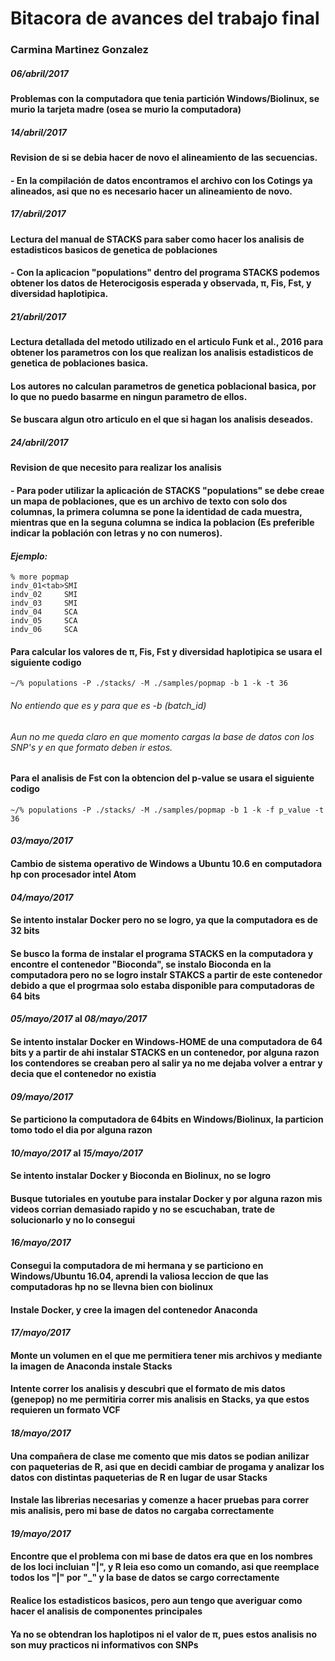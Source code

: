 # Bitacora de avances del trabajo final

### Carmina Martinez Gonzalez

##### *06/abril/2017*

#### Problemas con la computadora que tenia partición Windows/Biolinux, se murio la tarjeta madre (osea se murio la computadora)

##### *14/abril/2017*

#### Revision de si se debia hacer de novo el alineamiento de las secuencias. 

#### - En la compilación de datos encontramos el archivo con los Cotings ya alineados, asi que no es necesario hacer un alineamiento de novo. 

##### *17/abril/2017*

#### Lectura del manual de STACKS para saber como hacer los analisis de estadisticos basicos de genetica de poblaciones
#### - Con la aplicacion "populations" dentro del programa STACKS podemos obtener los datos de Heterocigosis esperada y observada, π, Fis, Fst, y diversidad haplotipica. 

##### *21/abril/2017*

#### Lectura detallada del metodo utilizado en el articulo Funk et al., 2016 para obtener los parametros con los que realizan los analisis estadisticos de genetica de poblaciones basica. 

#### Los autores no calculan parametros de genetica poblacional basica, por lo que no puedo basarme en ningun parametro de ellos. 

#### Se buscara algun otro articulo en el que si hagan los analisis deseados.

##### *24/abril/2017*

#### Revision de que necesito para realizar los analisis 

#### - Para poder utilizar la aplicación de STACKS "populations" se debe creae un mapa de poblaciones, que es un archivo de texto con solo dos columnas, la primera columna se pone la identidad de cada muestra, mientras que en la seguna columna se indica la poblacion (Es preferible indicar la población con letras y no con numeros). 

#### *Ejemplo:* 

```
% more popmap 
indv_01<tab>SMI
indv_02		SMI 
indv_03		SMI 
indv_04		SCA 
indv_05		SCA 
indv_06		SCA 
```

#### Para calcular los valores de π, Fis, Fst  y diversidad haplotipica se usara el siguiente codigo 

```
~/% populations -P ./stacks/ -M ./samples/popmap -b 1 -k -t 36
```

###### No entiendo que es y para que es -b (batch_id)

###### Aun no me queda claro en que momento cargas la base de datos con los SNP's y en que formato deben ir estos. 

#### Para el analisis de Fst con la obtencion del p-value se usara el siguiente codigo

```
~/% populations -P ./stacks/ -M ./samples/popmap -b 1 -k -f p_value -t 36
```

#### *03/mayo/2017*

#### Cambio de sistema operativo de Windows a Ubuntu 10.6 en computadora hp con procesador intel Atom

#### *04/mayo/2017*

#### Se intento instalar Docker pero no se logro, ya que la computadora es de 32 bits

#### Se busco la forma de instalar el programa STACKS en la computadora y encontre el contenedor "Bioconda", se instalo Bioconda en la computadora pero no se logro instalr STAKCS a partir de este contenedor debido a que el progrmaa solo estaba disponible para computadoras de 64 bits

#### *05/mayo/2017* al *08/mayo/2017*

#### Se intento instalar Docker en Windows-HOME de una computadora de 64 bits y a partir de ahi instalar STACKS en un contenedor, por alguna razon los contendores se creaban pero al salir ya no me dejaba volver a entrar y decia que el contenedor no existia

#### *09/mayo/2017*

#### Se particiono la computadora de 64bits en Windows/Biolinux, la particion tomo todo el dia por alguna razon

#### *10/mayo/2017* al *15/mayo/2017*

#### Se intento instalar Docker y Bioconda en Biolinux, no se logro 
#### Busque tutoriales en youtube para instalar Docker y por alguna razon mis videos corrian demasiado rapido y no se escuchaban, trate de solucionarlo y no lo consegui

#### *16/mayo/2017*

#### Consegui la computadora de mi hermana y se particiono en Windows/Ubuntu 16.04, aprendi la valiosa leccion de que las computadoras hp no se llevna bien con biolinux 

#### Instale Docker, y cree la imagen del contenedor Anaconda

#### *17/mayo/2017*

#### Monte un volumen en el que me permitiera tener mis archivos y mediante la imagen de Anaconda instale Stacks

#### Intente correr los analisis y descubri que el formato de mis datos (genepop) no me permitiria correr mis analisis en Stacks, ya que estos requieren un formato VCF

#### *18/mayo/2017*
#### Una compañera de clase me comento que mis datos se podian anilizar con paqueterias de R, asi que en decidi cambiar de progama y analizar los datos con distintas paqueterias de R en lugar de usar Stacks

#### Instale las librerias necesarias y comenze a hacer pruebas para correr mis analisis, pero mi base de datos no cargaba correctamente

#### *19/mayo/2017*

#### Encontre que el problema con mi base de datos era que en los nombres de los loci incluian "|", y R leia eso como un comando, asi que reemplace todos los "|" por "_" y la base de datos se cargo correctamente

#### Realice los estadisticos basicos, pero aun tengo que averiguar como hacer el analisis de componentes principales

#### Ya no se obtendran los haplotipos ni el valor de π, pues estos analisis no son muy practicos ni informativos con SNPs
